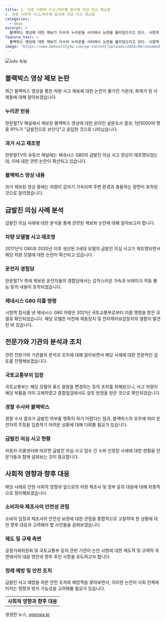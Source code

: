 ```yaml
---
title: 1. 차종 시청역 사고…역주행 참사에 의심 사고 재소환
2. 차종 시청역 사고…역주행 참사에 의심 사고 재소환
categories:
  - News
excerpt: >
  블랙박스 영상에 대한 제보가 다수의 누리꾼들 사이에서 논란을 불러일으키고 있다. 시청역 참사 가해 차량 운전자는 급발진을 주장하며, 설문조사 결과 91%가 그것을 지지했다. 과거에도 동일 모델의 급발진 의심 사고가 있었으며, 최근에도 비슷한 사례가 제보되고 있다. 하지만 국토부는 해당 모델의 결함으로 인한 급발진 사례를 한 건도 인정하지 않았으며, 전문가들은 운전자가 이를 입증하기 어렵다고 지적하고 있다.
feature_text: >
  블랙박스 영상에 대한 제보가 다수의 누리꾼들 사이에서 논란을 불러일으키고 있다. 시청역 참사 가해 차량 운전자는 급발진을 주장하며, 설문조사 결과 91%가 그것을 지지했다. 과거에도 동일 모델의 급발진 의심 사고가 있었으며, 최근에도 비슷한 사례가 제보되고 있다. 하지만 국토부는 해당 모델의 결함으로 인한 급발진 사례를 한 건도 인정하지 않았으며, 전문가들은 운전자가 이를 입증하기 어렵다고 지적하고 있다.
image: 'https://www.behealthy4u.com/wp-content/uploads/2024/06/unnamed-file.png'
---
```


<p><img src="https://www.behealthy4u.com/wp-content/uploads/2024/06/unnamed-file.png" alt="info 속보" /></p>

<h2 data-ke-size="size26">블랙박스 영상 제보 논란</h2>

<p data-ke-size="size16">최근 블랙박스 영상을 통한 차량 사고 제보에 대한 논란이 불거진 가운데, 화제가 된 사례들에 대해 알아보겠습니다.</p>

<h3><b>누리꾼 반응</b></h3>

<p data-ke-size="size16">한문철TV 채널에서 제보된 블랙박스 영상에 대한 온라인 설문조사 결과, 1만5000여 명 중 91%가 "급발진으로 보인다"고 응답한 것으로 나타났습니다.</p>

<h3><b>과거 사고 재조명</b></h3>

<p data-ke-size="size16">한문철TV의 유튜브 채널에는 제네시스 G80의 급발진 의심 사고 영상이 재조명되었는데, 이에 대한 관련 논란이 확산되고 있습니다.</p>

<h3><b>블랙박스 영상 내용</b></h3>

<p data-ke-size="size16">과거 제보된 영상 중에는 차량이 갑자기 가속되며 주변 환경과 충돌하는 장면이 포착된 것으로 알려졌습니다.</p>

<h2 data-ke-size="size26">급발진 의심 사례 분석</h2>

<p data-ke-size="size16">급발진 의심 사례에 대한 분석을 통해 관련된 제보와 논란에 대해 알아보고자 합니다.</p>

<h3><b>차량 모델별 사고 재조명</b></h3>

<p data-ke-size="size16">2017년식 G80과 2020년 이후 생산된 3세대 모델의 급발진 의심 사고가 재조명되면서 해당 차량 모델에 대한 논란이 확산되고 있습니다.</p>

<h3><b>운전자 경험담</b></h3>

<p data-ke-size="size16">한문철TV 측에 제보된 운전자들의 경험담에서는 갑작스러운 가속과 브레이크 작동 불능 등의 내용이 포착되었습니다.</p>

<h3><b>제네시스 G80 리콜 명령</b></h3>

<p data-ke-size="size16">시청역 참사를 낸 제네시스 G80 차량은 2021년 국토교통부로부터 리콜 명령을 받은 모델로 확인되었습니다. 해당 모델은 이전에 제동장치 및 전자제어유압장치의 결함이 발견된 바 있습니다.</p>

<h2 data-ke-size="size26">전문가와 기관의 분석과 조치</h2>

<p data-ke-size="size16">관련 전문가와 기관들의 분석과 조치에 대해 알아보면서 해당 사례에 대한 전문적인 검토를 진행해보겠습니다.</p>

<h3><b>국토교통부의 입장</b></h3>

<p data-ke-size="size16">국토교통부는 해당 모델의 퓨즈 용량을 변경하는 등의 조치를 취해왔으나, 사고 차량이 해당 부품을 이미 교체하였고 종합점검에서도 양호 판정을 받은 것으로 확인되었습니다.</p>

<h3><b>경찰 수사와 블랙박스</b></h3>

<p data-ke-size="size16">경찰 수사 결과가 급발진 여부를 명확히 하기 어렵다는 점과, 블랙박스의 유무에 따라 운전자의 주장을 입증하기 어려운 상황에 대해 다뤄볼 필요가 있습니다.</p>

<h3><b>급발진 의심 사고 현황</b></h3>

<p data-ke-size="size16">자동차 리콜센터에 따르면 급발진 의심 사고 접수 건 수와 인정된 사례에 대한 현황을 전문가들과 함께 살펴보는 것이 중요합니다.</p>

<h2 data-ke-size="size26">사회적 영향과 향후 대응</h2>

<p data-ke-size="size16">해당 사례로 인한 사회적 영향과 앞으로의 차량 제조사 및 정부 등의 대응에 대해 최종적으로 정리해보겠습니다.</p>

<h3><b>소비자와 제조사의 안전성 관점</b></h3>

<p data-ke-size="size16">소비자 입장과 제조사의 안전성 보장에 대한 관점을 종합적으로 고찰하여 현 상황에 대한 향후 대응과 고려해야 할 사안들을 살펴보겠습니다.</p>

<h3><b>제도 및 규제 측면</b></h3>

<p data-ke-size="size16">공정거래위원회 및 국토교통부 등의 관련 기관이 논란 사항에 대한 제도적 및 규제적 측면에서의 대응 방안과 향후 추진 사항을 유도하고자 합니다.</p>

<h3><b>정례 예방 및 안전 조치</b></h3>

<p data-ke-size="size16">급발진 사고 예방을 위한 안전 조치와 예방책을 찾아보면서, 이러한 논란이 사회 전체에 미치는 영향과 방지 가능성을 고려해볼 필요가 있습니다.</p>

<table>
  <tr>
    <td style="text-align: center; height: 17px;"><b>사회적 영향과 향후 대응</b></td>
  </tr>
</table>
생생한 뉴스, <a href="https://opensis.kr" rel="dofollow">opensis.kr</a>


